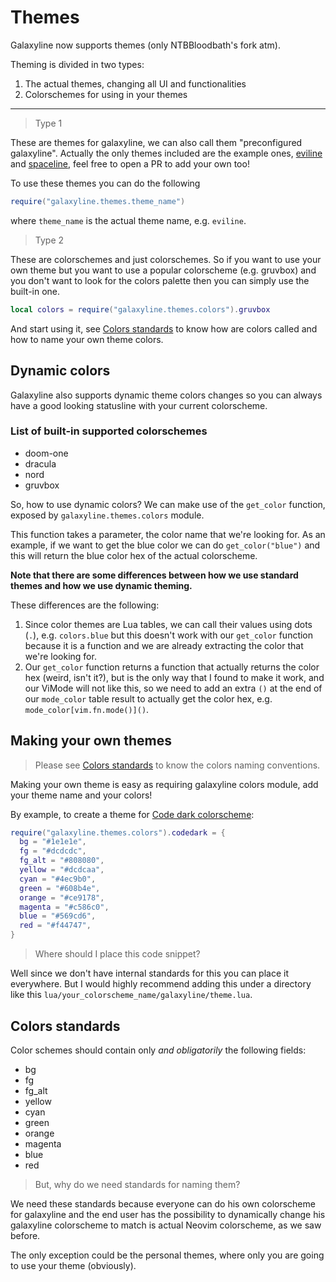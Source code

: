 # Themes

Galaxyline now supports themes (only NTBBloodbath's fork atm).

Theming is divided in two types:

1. The actual themes, changing all UI and functionalities
2. Colorschemes for using in your themes

---

> Type 1

These are themes for galaxyline, we can also call them "preconfigured galaxyline".
Actually the only themes included are the example ones, [eviline](../lua/galaxyline/themes/eviline.lua)
and [spaceline](../lua/galaxyline/themes/spaceline.lua), feel free to open a PR to add your own too!

To use these themes you can do the following

```lua
require("galaxyline.themes.theme_name")
```

where `theme_name` is the actual theme name, e.g. `eviline`.

> Type 2

These are colorschemes and just colorschemes. So if you want to use your own theme
but you want to use a popular colorscheme (e.g. gruvbox) and you don't want to look for
the colors palette then you can simply use the built-in one.

```lua
local colors = require("galaxyline.themes.colors").gruvbox
```

And start using it, see [Colors standards](#colors-standards) to know how are colors called
and how to name your own theme colors.

## Dynamic colors

Galaxyline also supports dynamic theme colors changes so you can always have a good looking statusline with your
current colorscheme.

### List of built-in supported colorschemes

- doom-one
- dracula
- nord
- gruvbox

So, how to use dynamic colors? We can make use of the `get_color` function, exposed by `galaxyline.themes.colors` module.

This function takes a parameter, the color name that we're looking for. As an example, if we want to get the blue color we can
do `get_color("blue")` and this will return the blue color hex of the actual colorscheme.

**Note that there are some differences between how we use standard themes and how we use dynamic theming.**

These differences are the following:

1. Since color themes are Lua tables, we can call their values using dots (`.`), e.g. `colors.blue` but
   this doesn't work with our `get_color` function because it is a function and we are already extracting
   the color that we're looking for.
2. Our `get_color` function returns a function that actually returns the color hex (weird, isn't it?), but is
   the only way that I found to make it work, and our ViMode will not like this, so we need to add an extra `()`
   at the end of our `mode_color` table result to actually get the color hex, e.g. `mode_color[vim.fn.mode()]()`.

## Making your own themes

> Please see [Colors standards](#colors-standards) to know the colors naming conventions.

Making your own theme is easy as requiring galaxyline colors module, add your theme name and your colors!

By example, to create a theme for [Code dark colorscheme](https://github.com/tomasiser/vim-code-dark):

```lua
require("galaxyline.themes.colors").codedark = {
  bg = "#1e1e1e",
  fg = "#dcdcdc",
  fg_alt = "#808080",
  yellow = "#dcdcaa",
  cyan = "#4ec9b0",
  green = "#608b4e",
  orange = "#ce9178",
  magenta = "#c586c0",
  blue = "#569cd6",
  red = "#f44747",
}
```

> Where should I place this code snippet?

Well since we don't have internal standards for this you can place it everywhere. But I would highly recommend adding
this under a directory like this `lua/your_colorscheme_name/galaxyline/theme.lua`.

## Colors standards

Color schemes should contain only _and obligatorily_ the following fields:

- bg
- fg
- fg_alt
- yellow
- cyan
- green
- orange
- magenta
- blue
- red

> But, why do we need standards for naming them?

We need these standards because everyone can do his own colorscheme for galaxyline and the end user has the possibility
to dynamically change his galaxyline colorscheme to match is actual Neovim colorscheme, as we saw before.

The only exception could be the personal themes, where only you are going to use your theme (obviously).
